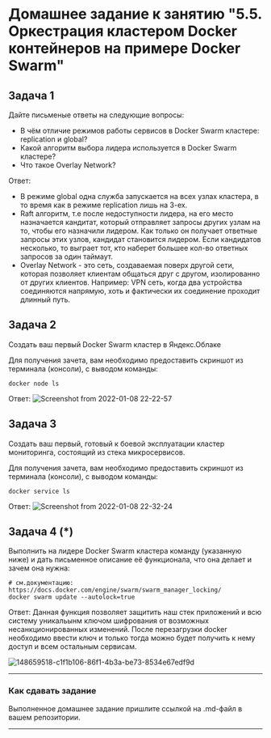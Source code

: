 # Домашнее задание к занятию "5.5. Оркестрация кластером Docker контейнеров на примере Docker Swarm"

## Задача 1

Дайте письменые ответы на следующие вопросы:

- В чём отличие режимов работы сервисов в Docker Swarm кластере: replication и global?
- Какой алгоритм выбора лидера используется в Docker Swarm кластере?
- Что такое Overlay Network?

Ответ:

- В режиме global одна служба запускается на всех узлах кластера, в то время как в режиме replication лишь на 3-ех.
- Raft алгоритм, т.е после недоступности лидера, на его место назначается кандитат, который отправляет запросы других узлам на то, чтобы его назначили лидером. Как только он получает ответные запросы этих узлов, кандидат становится лидером. Если кандидатов несколько, то выграет тот, кто наберет большее кол-во ответных запросов за один таймаут.
- Overlay Network - это сеть, создаваемая поверх другой сети, которая позволяет клиентам общаться друг с другом, изолированно от других клиентов. Например: VPN сеть, когда два устройства соединяются напрямую, хоть и фактически их соединение проходит длинный путь.

## Задача 2

Создать ваш первый Docker Swarm кластер в Яндекс.Облаке

Для получения зачета, вам необходимо предоставить скриншот из терминала (консоли), с выводом команды:
```
docker node ls
```

Ответ:
![Screenshot from 2022-01-08 22-22-57](https://user-images.githubusercontent.com/89036206/148657026-0b1fe188-f6d8-4f43-a528-77023f7f26cb.png)


## Задача 3

Создать ваш первый, готовый к боевой эксплуатации кластер мониторинга, состоящий из стека микросервисов.

Для получения зачета, вам необходимо предоставить скриншот из терминала (консоли), с выводом команды:
```
docker service ls
```

Ответ:
![Screenshot from 2022-01-08 22-32-24](https://user-images.githubusercontent.com/89036206/148657316-2317148b-03c8-4e7b-9bfa-6cd1ff66a137.png)


## Задача 4 (*)

Выполнить на лидере Docker Swarm кластера команду (указанную ниже) и дать письменное описание её функционала, что она делает и зачем она нужна:
```
# см.документацию: https://docs.docker.com/engine/swarm/swarm_manager_locking/
docker swarm update --autolock=true
```

Ответ:
Данная функция позволяет защитить наш стек приложений и всю систему уникальынм ключом шифрования от возможных несанкционированных изменений.
После перезагрузки docker необходимо ввести ключ и только тогда можно будет получить к нему доступ и всем остальным сервисам.


![148659518-c1f1b106-86f1-4b3a-be73-8534e67edf9d](https://user-images.githubusercontent.com/89036206/148659626-80db5cc0-7d1f-427f-a975-dfc242024b36.png)


---

### Как cдавать задание

Выполненное домашнее задание пришлите ссылкой на .md-файл в вашем репозитории.

---
